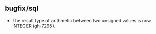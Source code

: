 ## bugfix/sql

* The result type of arithmetic between two unsigned values is now
  INTEGER (gh-7295).
